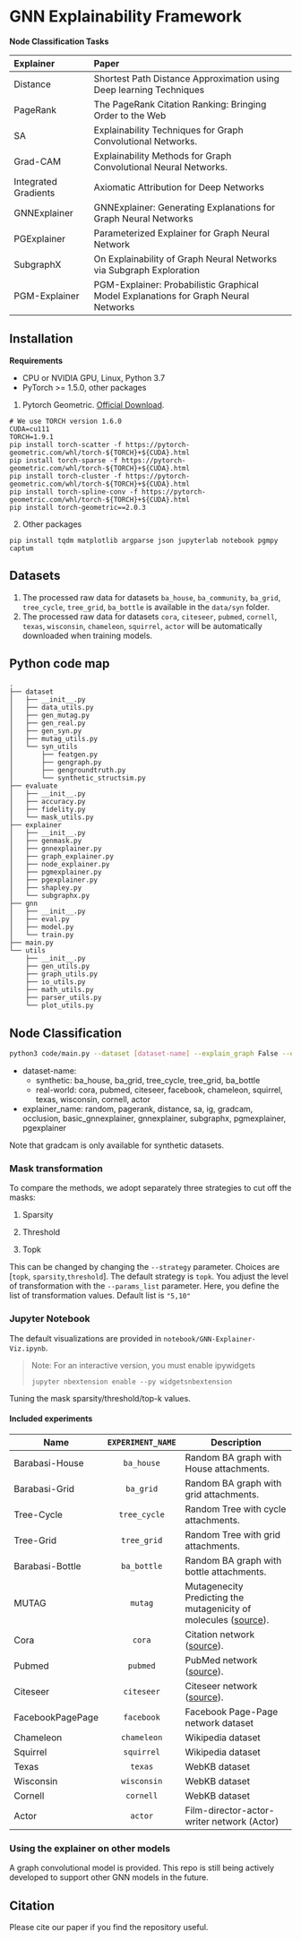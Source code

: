 # GNN Explainability Framework

**Node Classification Tasks**

| Explainer            | Paper                                                                               |
| :------------------- | :---------------------------------------------------------------------------------- |
| Distance             | Shortest Path Distance Approximation using Deep learning Techniques                 |
| PageRank             | The PageRank Citation Ranking: Bringing Order to the Web                            |
| SA                   | Explainability Techniques for Graph Convolutional Networks.                         |
| Grad-CAM             | Explainability Methods for Graph Convolutional Neural Networks.                     |
| Integrated Gradients | Axiomatic Attribution for Deep Networks                                             |
| GNNExplainer         | GNNExplainer: Generating Explanations for Graph Neural Networks                     |
| PGExplainer          | Parameterized Explainer for Graph Neural Network                                    |
| SubgraphX            | On Explainability of Graph Neural Networks via Subgraph Exploration                 |
| PGM-Explainer        | PGM-Explainer: Probabilistic Graphical Model Explanations for Graph Neural Networks |

## Installation

**Requirements**

- CPU or NVIDIA GPU, Linux, Python 3.7
- PyTorch >= 1.5.0, other packages

1. Pytorch Geometric. [Official Download](https://pytorch-geometric.readthedocs.io/en/latest/notes/installation.html).

```
# We use TORCH version 1.6.0
CUDA=cu111
TORCH=1.9.1
pip install torch-scatter -f https://pytorch-geometric.com/whl/torch-${TORCH}+${CUDA}.html
pip install torch-sparse -f https://pytorch-geometric.com/whl/torch-${TORCH}+${CUDA}.html
pip install torch-cluster -f https://pytorch-geometric.com/whl/torch-${TORCH}+${CUDA}.html
pip install torch-spline-conv -f https://pytorch-geometric.com/whl/torch-${TORCH}+${CUDA}.html
pip install torch-geometric==2.0.3
```

2. Other packages

```
pip install tqdm matplotlib argparse json jupyterlab notebook pgmpy captum
```

## Datasets

1. The processed raw data for datasets `ba_house`, `ba_community`, `ba_grid`, `tree_cycle`, `tree_grid`, `ba_bottle` is available in the `data/syn` folder.
2. The processed raw data for datasets `cora`, `citeseer`, `pubmed`, `cornell`, `texas`, `wisconsin`, `chameleon`, `squirrel`, `actor` will be automatically downloaded when training models.

## Python code map

```
.
├── dataset
│   ├── __init__.py
│   ├── data_utils.py
│   ├── gen_mutag.py
│   ├── gen_real.py
│   ├── gen_syn.py
│   ├── mutag_utils.py
│   └── syn_utils
│       ├── featgen.py
│       ├── gengraph.py
│       ├── gengroundtruth.py
│       └── synthetic_structsim.py
├── evaluate
│   ├── __init__.py
│   ├── accuracy.py
│   ├── fidelity.py
│   └── mask_utils.py
├── explainer
│   ├── __init__.py
│   ├── genmask.py
│   ├── gnnexplainer.py
│   ├── graph_explainer.py
│   ├── node_explainer.py
│   ├── pgmexplainer.py
│   ├── pgexplainer.py
│   ├── shapley.py
│   └── subgraphx.py
├── gnn
│   ├── __init__.py
│   ├── eval.py
│   ├── model.py
│   └── train.py
├── main.py
└── utils
    ├── __init__.py
    ├── gen_utils.py
    ├── graph_utils.py
    ├── io_utils.py
    ├── math_utils.py
    ├── parser_utils.py
    └── plot_utils.py

```

## Node Classification

```bash
python3 code/main.py --dataset [dataset-name] --explain_graph False --explainer_name [explainer_name]
```

- dataset-name:
  - synthetic: ba_house, ba_grid, tree_cycle, tree_grid, ba_bottle
  - real-world: cora, pubmed, citeseer, facebook, chameleon, squirrel, texas, wisconsin, cornell, actor
- explainer_name: random, pagerank, distance, sa, ig, gradcam, occlusion, basic_gnnexplainer, gnnexplainer, subgraphx, pgmexplainer, pgexplainer

Note that gradcam is only available for synthetic datasets.

### Mask transformation

To compare the methods, we adopt separately three strategies to cut off the masks:

1. Sparsity

2. Threshold

3. Topk

This can be changed by changing the `--strategy` parameter. Choices are [`topk`, `sparsity`,`threshold`]. The default strategy is `topk`.
You adjust the level of transformation with the `--params_list` parameter. Here, you define the list of transformation values. Default list is `"5,10"`

### Jupyter Notebook

The default visualizations are provided in `notebook/GNN-Explainer-Viz.ipynb`.

> Note: For an interactive version, you must enable ipywidgets
>
> ```
> jupyter nbextension enable --py widgetsnbextension
> ```

Tuning the mask sparsity/threshold/top-k values.

#### Included experiments

| Name             | `EXPERIMENT_NAME` | Description                                                                                                                            |
| ---------------- | :---------------: | -------------------------------------------------------------------------------------------------------------------------------------- |
| Barabasi-House   |    `ba_house`     | Random BA graph with House attachments.                                                                                                |
| Barabasi-Grid    |     `ba_grid`     | Random BA graph with grid attachments.                                                                                                 |
| Tree-Cycle       |   `tree_cycle`    | Random Tree with cycle attachments.                                                                                                    |
| Tree-Grid        |    `tree_grid`    | Random Tree with grid attachments.                                                                                                     |
| Barabasi-Bottle  |    `ba_bottle`    | Random BA graph with bottle attachments.                                                                                               |
| MUTAG            |      `mutag`      | Mutagenecity Predicting the mutagenicity of molecules ([source](https://ls11-www.cs.tu-dortmund.de/staff/morris/graphkerneldatasets)). |
| Cora             |      `cora`       | Citation network ([source](https://ls11-www.cs.tu-dortmund.de/staff/morris/graphkerneldatasets)).                                      |
| Pubmed           |     `pubmed`      | PubMed network ([source](https://ls11-www.cs.tu-dortmund.de/staff/morris/graphkerneldatasets)).                                        |
| Citeseer         |    `citeseer`     | Citeseer network ([source](https://ls11-www.cs.tu-dortmund.de/staff/morris/graphkerneldatasets)).                                      |
| FacebookPagePage |    `facebook`     | Facebook Page-Page network dataset                                                                                                     |
| Chameleon        |    `chameleon`    | Wikipedia dataset                                                                                                                      |
| Squirrel         |    `squirrel`     | Wikipedia dataset                                                                                                                      |
| Texas            |      `texas`      | WebKB dataset                                                                                                                          |
| Wisconsin        |    `wisconsin`    | WebKB dataset                                                                                                                          |
| Cornell          |     `cornell`     | WebKB dataset                                                                                                                          |
| Actor            |      `actor`      | Film-director-actor-writer network (Actor)                                                                                             |

### Using the explainer on other models

A graph convolutional model is provided. This repo is still being actively developed to support other
GNN models in the future.

## Citation

Please cite our paper if you find the repository useful.
